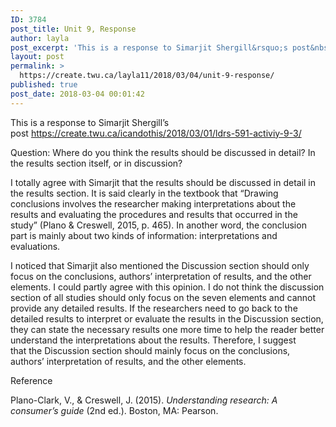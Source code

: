 ```yaml
---
ID: 3784
post_title: Unit 9, Response
author: layla
post_excerpt: 'This is a response to Simarjit Shergill&rsquo;s post&nbsp;https://create.twu.ca/icandothis/2018/03/01/ldrs-591-activiy-9-3/ Question:&nbsp;Where do you think the results should be discussed in detail? In the results section itself, or in discussion? I totally agree with Simarjit that&nbsp;the results should be discussed in detail in the results section. It is said clearly in the textbook that &ldquo;Drawing conclusions involves the &hellip; <p><a href="https://create.twu.ca/layla11/2018/03/04/unit-9-response/">Continue reading<span> "Unit 9, Response"</span></a></p>'
layout: post
permalink: >
  https://create.twu.ca/layla11/2018/03/04/unit-9-response/
published: true
post_date: 2018-03-04 00:01:42
---
```

This is a response to Simarjit Shergill&#8217;s post <a href="https://create.twu.ca/icandothis/2018/03/01/ldrs-591-activiy-9-3/">https://create.twu.ca/icandothis/2018/03/01/ldrs-591-activiy-9-3/</a>

Question: Where do you think the results should be discussed in detail? In the results section itself, or in discussion?

I totally agree with Simarjit that the results should be discussed in detail in the results section. It is said clearly in the textbook that &#8220;Drawing conclusions involves the researcher making interpretations about the results and evaluating the procedures and results that occurred in the study&#8221; (Plano &amp; Creswell, 2015, p. 465). In another word, the conclusion part is mainly about two kinds of information: interpretations and evaluations.

I noticed that Simarjit also mentioned the Discussion section should only focus on the conclusions, authors’ interpretation of results, and the other elements. I could partly agree with this opinion. I do not think the discussion section of all studies should only focus on the seven elements and cannot provide any detailed results. If the researchers need to go back to the detailed results to interpret or evaluate the results in the Discussion section, they can state the necessary results one more time to help the reader better understand the interpretations about the results. Therefore, I suggest that the Discussion section should mainly focus on the conclusions, authors’ interpretation of results, and the other elements.

Reference

Plano-Clark, V., &amp; Creswell, J. (2015). <em>Understanding research: A consumer’s guide</em> (2nd ed.). Boston, MA: Pearson.
